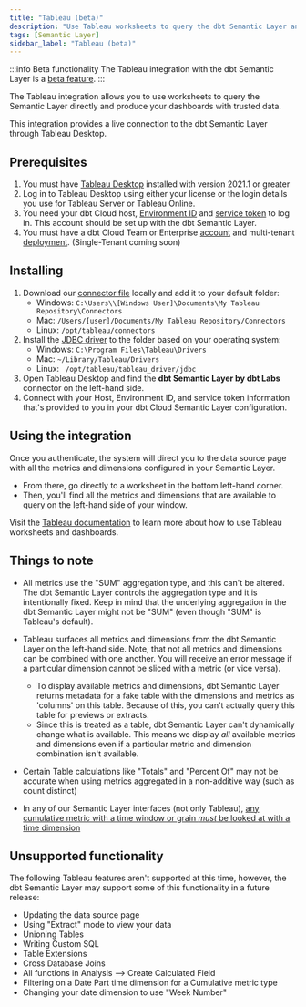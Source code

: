 ```yaml
---
title: "Tableau (beta)"
description: "Use Tableau worksheets to query the dbt Semantic Layer and produce dashboards with trusted date."
tags: [Semantic Layer]
sidebar_label: "Tableau (beta)"
---
```


:::info Beta functionality
The Tableau integration with the dbt Semantic Layer is a [beta feature](/docs/dbt-versions/product-lifecycles#dbt-cloud).
:::


The Tableau integration allows you to use worksheets to query the Semantic Layer directly and produce your dashboards with trusted data.  

This integration provides a live connection to the dbt Semantic Layer through Tableau Desktop.

## Prerequisites

1. You must have [Tableau Desktop](https://www.tableau.com/en-gb/products/desktop) installed with version 2021.1 or greater
2. Log in to Tableau Desktop using either your license or the login details you use for Tableau Server or Tableau Online.
3. You need your dbt Cloud host, [Environment ID](/docs/use-dbt-semantic-layer/setup-sl#set-up-dbt-semantic-layer) and [service token](/docs/dbt-cloud-apis/service-tokens) to log in. This account should be set up with the dbt Semantic Layer.
4. You must have a dbt Cloud Team or Enterprise [account](https://www.getdbt.com/pricing) and multi-tenant [deployment](/docs/cloud/about-cloud/regions-ip-addresses). (Single-Tenant coming soon)


## Installing

1. Download our [connector file](https://github.com/dbt-labs/semantic-layer-tableau-connector/releases/download/v1.0.0/dbt_semantic_layer.taco) locally and add it to your default folder:
   - Windows: `C:\Users\\[Windows User]\Documents\My Tableau Repository\Connectors`
   - Mac: `/Users/[user]/Documents/My Tableau Repository/Connectors`
   - Linux: `/opt/tableau/connectors`
2. Install the [JDBC driver](/docs/dbt-cloud-apis/sl-jdbc) to the folder based on your operating system:
   - Windows: `C:\Program Files\Tableau\Drivers`
   - Mac: `~/Library/Tableau/Drivers`
   - Linux: ` /opt/tableau/tableau_driver/jdbc`
3. Open Tableau Desktop and find the **dbt Semantic Layer by dbt Labs** connector on the left-hand side.
4. Connect with your Host, Environment ID, and service token information that's provided to you in your dbt Cloud Semantic Layer configuration.


## Using the integration

Once you authenticate, the system will direct you to the data source page with all the metrics and dimensions configured in your Semantic Layer. 

- From there, go directly to a worksheet in the bottom left-hand corner.
- Then, you'll find all the metrics and dimensions that are available to query on the left-hand side of your window.

Visit the [Tableau documentation](https://help.tableau.com/current/pro/desktop/en-us/gettingstarted_overview.htm) to learn more about how to use Tableau worksheets and dashboards.

## Things to note

- All metrics use the "SUM" aggregation type, and this can't be altered. The dbt Semantic Layer controls the aggregation type and it is intentionally fixed. Keep in mind that the underlying aggregation in the dbt Semantic Layer might not be "SUM" (even though "SUM" is Tableau's default).
- Tableau surfaces all metrics and dimensions from the dbt Semantic Layer on the left-hand side. Note, that not all metrics and dimensions can be combined with one another. You will receive an error message if a particular dimension cannot be sliced with a metric (or vice versa). 
   - To display available metrics and dimensions, dbt Semantic Layer returns metadata for a fake table with the dimensions and metrics as 'columns' on this table. Because of this, you can't actually query this table for previews or extracts. 
   - Since this is treated as a table, dbt Semantic Layer can't dynamically change what is available. This means we display _all_ available metrics and dimensions even if a particular metric and dimension combination isn't available. 
   
- Certain Table calculations like "Totals" and "Percent Of" may not be accurate when using metrics aggregated in a non-additive way (such as count distinct)
- In any of our Semantic Layer interfaces (not only Tableau), [any cumulative metric with a time window or grain *must* be looked at with a time dimension](/docs/build/cumulative#limitations)

## Unsupported functionality

The following Tableau features aren't supported at this time, however, the dbt Semantic Layer may support some of this functionality in a future release:

- Updating the data source page
- Using "Extract" mode to view your data
- Unioning Tables
- Writing Custom SQL
- Table Extensions
- Cross Database Joins
- All functions in Analysis --> Create Calculated Field
- Filtering on a Date Part time dimension for a Cumulative metric type
- Changing your date dimension to use "Week Number"
  
